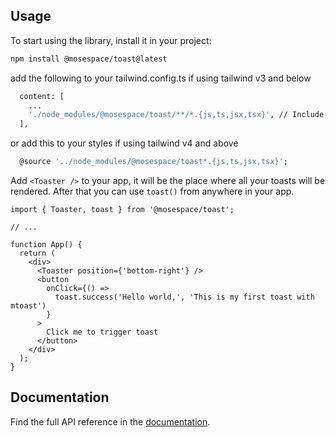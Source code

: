 ## Usage

To start using the library, install it in your project:

```bash
npm install @mosespace/toast@latest
```

add the following to your tailwind.config.ts if using tailwind v3 and below

```bash
  content: [
    ...
    './node_modules/@mosespace/toast/**/*.{js,ts,jsx,tsx}', // Include this line
  ],
```

or add this to your styles if using tailwind v4 and above

```bash
  @source '../node_modules/@mosespace/toast*.{js,ts,jsx,tsx}';

```

Add `<Toaster />` to your app, it will be the place where all your toasts will be rendered.
After that you can use `toast()` from anywhere in your app.

```tsx
import { Toaster, toast } from '@mosespace/toast';

// ...

function App() {
  return (
    <div>
      <Toaster position={'bottom-right'} />
      <button
        onClick={() =>
          toast.success('Hello world,', 'This is my first toast with mtoast')
        }
      >
        Click me to trigger toast
      </button>
    </div>
  );
}
```

## Documentation

Find the full API reference in the [documentation](https://mtoast.mosespace.com/#getting-started).

